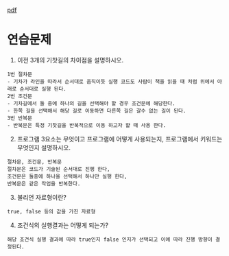 [pdf](../../pdf/JAVA240812simple254.pdf)
# 연습문제
1. 이전 3개의 기찻길의 차이점을 설명하시오.
```
1번 절차문
- 기차가 라인을 따라서 순서대로 움직이듯 실행 코드도 사람이 책을 읽을 때 처럼 위에서 아래로 순서대로 실행 된다.
2번 조건문
- 기차길에서 둘 중에 하나의 길을 선택해야 할 경우 조건문에 해당한다. 
- 한쪽 길을 선택해서 해당 길로 이동하면 다른쪽 길은 갈수 없는 길이 된다.
3번 반복문
- 반복문은 특정 기찻길을 반복적으로 이동 하고자 할 때 사용 한다.
```
2. 프로그램 3요소는 무엇이고 프로그램에 어떻게 사용되는지, 
프로그램에서 키워드는 무엇인지 설명하시오.
```
절차문, 조건문, 반복문
절차문은 코드가 기술된 순서대로 진행 한다,
조건문은 둘중에 하나을 선택해서 하나만 실행 한다, 
반복문은 같은 작업을 반복한다.
```
3. 불리언 자료형이란?
```
true, false 등의 값을 가진 자료형
```
4. 조건식의 실행결과는 어떻게 되는가?
```
해당 조건식 실행 결과에 따라 true인지 false 인지가 선택되고 이에 따라 진행 방향이 결정된다.
```
